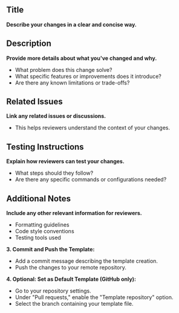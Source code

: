 ## Title

**Describe your changes in a clear and concise way.**

## Description

**Provide more details about what you've changed and why.**

* What problem does this change solve?
* What specific features or improvements does it introduce?
* Are there any known limitations or trade-offs?

## Related Issues

**Link any related issues or discussions.**

* This helps reviewers understand the context of your changes.

## Testing Instructions

**Explain how reviewers can test your changes.**

* What steps should they follow?
* Are there any specific commands or configurations needed?

## Additional Notes

**Include any other relevant information for reviewers.**

* Formatting guidelines
* Code style conventions
* Testing tools used

**3. Commit and Push the Template:**

* Add a commit message describing the template creation.
* Push the changes to your remote repository.

**4. Optional: Set as Default Template (GitHub only):**

* Go to your repository settings.
* Under "Pull requests," enable the "Template repository" option.
* Select the branch containing your template file.